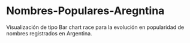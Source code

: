 # Nombres-Populares-Aregntina
Visualización de tipo Bar chart race para la evolución en popularidad de nombres registrados en Argentina.

